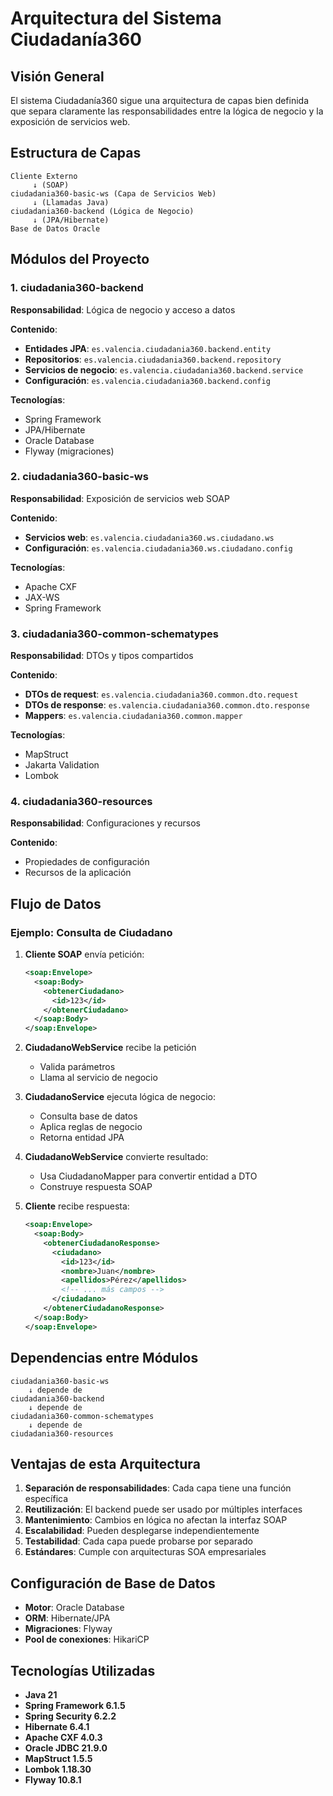 # Arquitectura del Sistema Ciudadanía360

## Visión General

El sistema Ciudadanía360 sigue una arquitectura de capas bien definida que separa claramente las responsabilidades entre la lógica de negocio y la exposición de servicios web.

## Estructura de Capas

```
Cliente Externo
     ↓ (SOAP)
ciudadania360-basic-ws (Capa de Servicios Web)
     ↓ (Llamadas Java)
ciudadania360-backend (Lógica de Negocio)
     ↓ (JPA/Hibernate)
Base de Datos Oracle
```

## Módulos del Proyecto

### 1. ciudadania360-backend
**Responsabilidad**: Lógica de negocio y acceso a datos

**Contenido**:
- **Entidades JPA**: `es.valencia.ciudadania360.backend.entity`
- **Repositorios**: `es.valencia.ciudadania360.backend.repository`
- **Servicios de negocio**: `es.valencia.ciudadania360.backend.service`
- **Configuración**: `es.valencia.ciudadania360.backend.config`

**Tecnologías**:
- Spring Framework
- JPA/Hibernate
- Oracle Database
- Flyway (migraciones)

### 2. ciudadania360-basic-ws
**Responsabilidad**: Exposición de servicios web SOAP

**Contenido**:
- **Servicios web**: `es.valencia.ciudadania360.ws.ciudadano.ws`
- **Configuración**: `es.valencia.ciudadania360.ws.ciudadano.config`

**Tecnologías**:
- Apache CXF
- JAX-WS
- Spring Framework

### 3. ciudadania360-common-schematypes
**Responsabilidad**: DTOs y tipos compartidos

**Contenido**:
- **DTOs de request**: `es.valencia.ciudadania360.common.dto.request`
- **DTOs de response**: `es.valencia.ciudadania360.common.dto.response`
- **Mappers**: `es.valencia.ciudadania360.common.mapper`

**Tecnologías**:
- MapStruct
- Jakarta Validation
- Lombok

### 4. ciudadania360-resources
**Responsabilidad**: Configuraciones y recursos

**Contenido**:
- Propiedades de configuración
- Recursos de la aplicación

## Flujo de Datos

### Ejemplo: Consulta de Ciudadano

1. **Cliente SOAP** envía petición:
   ```xml
   <soap:Envelope>
     <soap:Body>
       <obtenerCiudadano>
         <id>123</id>
       </obtenerCiudadano>
     </soap:Body>
   </soap:Envelope>
   ```

2. **CiudadanoWebService** recibe la petición
   - Valida parámetros
   - Llama al servicio de negocio

3. **CiudadanoService** ejecuta lógica de negocio:
   - Consulta base de datos
   - Aplica reglas de negocio
   - Retorna entidad JPA

4. **CiudadanoWebService** convierte resultado:
   - Usa CiudadanoMapper para convertir entidad a DTO
   - Construye respuesta SOAP

5. **Cliente** recibe respuesta:
   ```xml
   <soap:Envelope>
     <soap:Body>
       <obtenerCiudadanoResponse>
         <ciudadano>
           <id>123</id>
           <nombre>Juan</nombre>
           <apellidos>Pérez</apellidos>
           <!-- ... más campos -->
         </ciudadano>
       </obtenerCiudadanoResponse>
     </soap:Body>
   </soap:Envelope>
   ```

## Dependencias entre Módulos

```
ciudadania360-basic-ws
    ↓ depende de
ciudadania360-backend
    ↓ depende de
ciudadania360-common-schematypes
    ↓ depende de
ciudadania360-resources
```

## Ventajas de esta Arquitectura

1. **Separación de responsabilidades**: Cada capa tiene una función específica
2. **Reutilización**: El backend puede ser usado por múltiples interfaces
3. **Mantenimiento**: Cambios en lógica no afectan la interfaz SOAP
4. **Escalabilidad**: Pueden desplegarse independientemente
5. **Testabilidad**: Cada capa puede probarse por separado
6. **Estándares**: Cumple con arquitecturas SOA empresariales

## Configuración de Base de Datos

- **Motor**: Oracle Database
- **ORM**: Hibernate/JPA
- **Migraciones**: Flyway
- **Pool de conexiones**: HikariCP

## Tecnologías Utilizadas

- **Java 21**
- **Spring Framework 6.1.5**
- **Spring Security 6.2.2**
- **Hibernate 6.4.1**
- **Apache CXF 4.0.3**
- **Oracle JDBC 21.9.0**
- **MapStruct 1.5.5**
- **Lombok 1.18.30**
- **Flyway 10.8.1**
